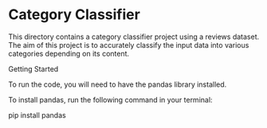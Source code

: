 # Category Classifier

This directory contains a category classifier project using a reviews dataset. The aim of this project is to accurately classify the input data into various categories depending on its content. 


Getting Started

To run the code, you will need to have the pandas library installed.

To install pandas, run the following command in your terminal: 

pip install pandas

